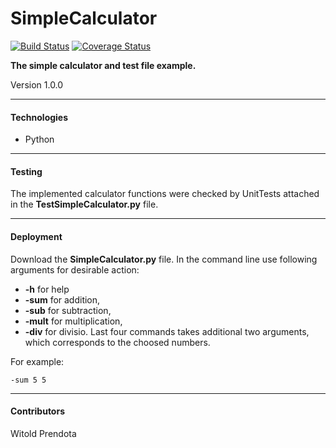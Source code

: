 # SimpleCalculator
[![Build Status](https://travis-ci.com/WPrendota/SimpleCalculator.svg?branch=master)](https://travis-ci.com/WPrendota/SimpleCalculator)
[![Coverage Status](https://coveralls.io/repos/github/WPrendota/SimpleCalculator/badge.svg?branch=master)](https://coveralls.io/github/WPrendota/SimpleCalculator?branch=master)

**The simple calculator and test file example.**

Version 1.0.0

--- 

#### Technologies
* Python

--- 

#### Testing
The implemented calculator functions were checked by UnitTests attached in the **TestSimpleCalculator.py** file.

--- 

#### Deployment
Download the **SimpleCalculator.py** file. In the command line use following arguments for desirable action:
* **-h** for help
* **-sum** for addition,
* **-sub** for subtraction,
* **-mult** for multiplication,
* **-div** for divisio.
Last four commands takes additional two arguments, which corresponds to the choosed numbers.

For example: 

```
-sum 5 5
```

--- 

#### Contributors
Witold Prendota
